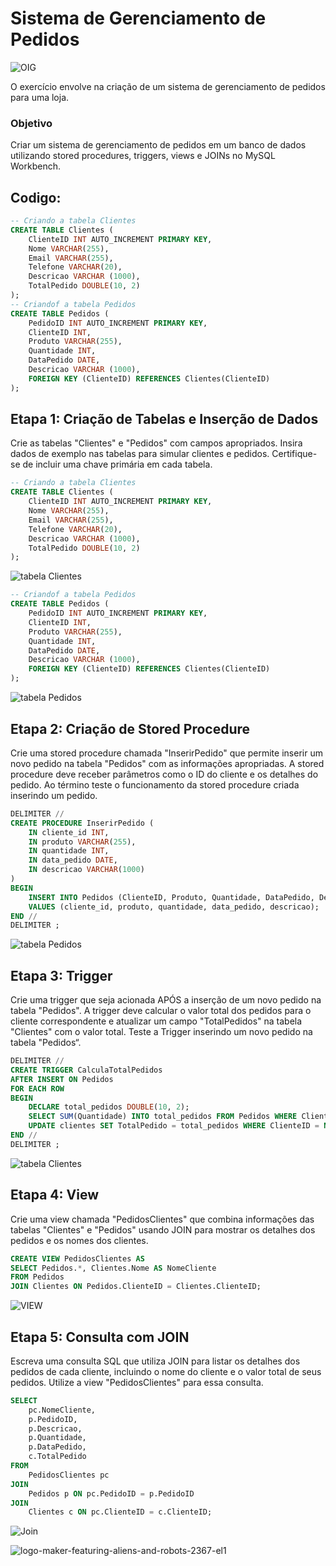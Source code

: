 
# Sistema de Gerenciamento de Pedidos

![OIG](https://github.com/bancos-de-dados/Sistema-de-Gerenciamento-de-Pedidos/assets/127689567/37581f64-98dd-4876-ab42-f697069a4eaa)


O exercício envolve na criação de um sistema de gerenciamento de pedidos para uma loja.

### Objetivo

 Criar um sistema de gerenciamento de pedidos em um banco de dados utilizando stored procedures, triggers, views e JOINs no MySQL Workbench.


## Codigo:

```SQL
-- Criando a tabela Clientes
CREATE TABLE Clientes (
    ClienteID INT AUTO_INCREMENT PRIMARY KEY,
    Nome VARCHAR(255),
    Email VARCHAR(255),
    Telefone VARCHAR(20),
    Descricao VARCHAR (1000),
    TotalPedido DOUBLE(10, 2)
);
-- Criandof a tabela Pedidos
CREATE TABLE Pedidos (
    PedidoID INT AUTO_INCREMENT PRIMARY KEY,
    ClienteID INT,
    Produto VARCHAR(255),
    Quantidade INT,
    DataPedido DATE,
    Descricao VARCHAR (1000),
    FOREIGN KEY (ClienteID) REFERENCES Clientes(ClienteID)
);

```
## Etapa 1: Criação de Tabelas e Inserção de Dados

Crie as tabelas "Clientes" e "Pedidos" com campos apropriados. Insira dados de exemplo nas tabelas para simular clientes e pedidos. Certifique-se de incluir uma chave primária em cada tabela.

``` SQL
-- Criando a tabela Clientes
CREATE TABLE Clientes (
    ClienteID INT AUTO_INCREMENT PRIMARY KEY,
    Nome VARCHAR(255),
    Email VARCHAR(255),
    Telefone VARCHAR(20),
    Descricao VARCHAR (1000),
    TotalPedido DOUBLE(10, 2)
);

```

![tabela Clientes](https://github.com/bancos-de-dados/Sistema-de-Gerenciamento-de-Pedidos/assets/127689567/b11a5bc6-77df-4ec1-abb3-2c0bb080b83b)


``` SQL
-- Criandof a tabela Pedidos
CREATE TABLE Pedidos (
    PedidoID INT AUTO_INCREMENT PRIMARY KEY,
    ClienteID INT,
    Produto VARCHAR(255),
    Quantidade INT,
    DataPedido DATE,
    Descricao VARCHAR (1000),
    FOREIGN KEY (ClienteID) REFERENCES Clientes(ClienteID)
);

```

![tabela Pedidos](https://github.com/bancos-de-dados/Sistema-de-Gerenciamento-de-Pedidos/assets/127689567/87c26b07-09dc-4e8b-a7da-1b0a28e42ce5)



## Etapa 2: Criação de Stored Procedure

Crie uma stored procedure chamada "InserirPedido" que permite inserir um novo pedido na tabela "Pedidos" com as informações apropriadas. A stored procedure deve receber parâmetros como o ID do cliente e os detalhes do pedido. Ao término teste o funcionamento da stored procedure criada inserindo um pedido.
``` SQL
DELIMITER //
CREATE PROCEDURE InserirPedido (
    IN cliente_id INT,
    IN produto VARCHAR(255),
    IN quantidade INT,
    IN data_pedido DATE,
    IN descricao VARCHAR(1000)
)
BEGIN
    INSERT INTO Pedidos (ClienteID, Produto, Quantidade, DataPedido, Descricao)
    VALUES (cliente_id, produto, quantidade, data_pedido, descricao);
END //
DELIMITER ;

```
![tabela Pedidos](https://github.com/bancos-de-dados/Sistema-de-Gerenciamento-de-Pedidos/assets/127689567/d753e82f-601b-41f3-86f4-47708b903e61)


## Etapa 3: Trigger

Crie uma trigger que seja acionada APÓS a inserção de um novo pedido na tabela "Pedidos". A trigger deve calcular o valor total dos pedidos para o cliente correspondente e atualizar um campo "TotalPedidos" na tabela "Clientes" com o valor total. Teste a Trigger inserindo um novo pedido na tabela "Pedidos“.
``` SQL
DELIMITER //
CREATE TRIGGER CalculaTotalPedidos
AFTER INSERT ON Pedidos
FOR EACH ROW
BEGIN
    DECLARE total_pedidos DOUBLE(10, 2);
    SELECT SUM(Quantidade) INTO total_pedidos FROM Pedidos WHERE ClienteID = NEW.ClienteID;
    UPDATE clientes SET TotalPedido = total_pedidos WHERE ClienteID = NEW.ClienteID;
END //
DELIMITER ;

```
![tabela Clientes](https://github.com/bancos-de-dados/Sistema-de-Gerenciamento-de-Pedidos/assets/127689567/5805e5f2-9386-47f5-a2ff-93a799d71638)


## Etapa 4: View

Crie uma view chamada "PedidosClientes" que combina informações das tabelas "Clientes" e "Pedidos" usando JOIN para mostrar os detalhes dos pedidos e os nomes dos clientes.
``` SQL
CREATE VIEW PedidosClientes AS
SELECT Pedidos.*, Clientes.Nome AS NomeCliente
FROM Pedidos
JOIN Clientes ON Pedidos.ClienteID = Clientes.ClienteID;

```
![VIEW](https://github.com/bancos-de-dados/Sistema-de-Gerenciamento-de-Pedidos/assets/127689567/ab0652ed-4189-4b8d-98b9-ac8bbedbb929)


## Etapa 5: Consulta com JOIN

Escreva uma consulta SQL que utiliza JOIN para listar os detalhes dos pedidos de cada cliente, incluindo o nome do cliente e o valor total de seus pedidos. Utilize a view "PedidosClientes" para essa consulta.
``` SQL
SELECT 
    pc.NomeCliente,
    p.PedidoID,
    p.Descricao,
    p.Quantidade,
    p.DataPedido,
    c.TotalPedido
FROM 
    PedidosClientes pc
JOIN 
    Pedidos p ON pc.PedidoID = p.PedidoID
JOIN 
    Clientes c ON pc.ClienteID = c.ClienteID;

```
![Join](https://github.com/bancos-de-dados/Sistema-de-Gerenciamento-de-Pedidos/assets/127689567/96ea4561-2ad2-42eb-bd41-85ea89680a56)


![logo-maker-featuring-aliens-and-robots-2367-el1](https://github.com/bancos-de-dados/Com-rcio-Eletr-nico/assets/127689567/96d142cd-2b5c-409d-9ba1-ce5a2a665972)
